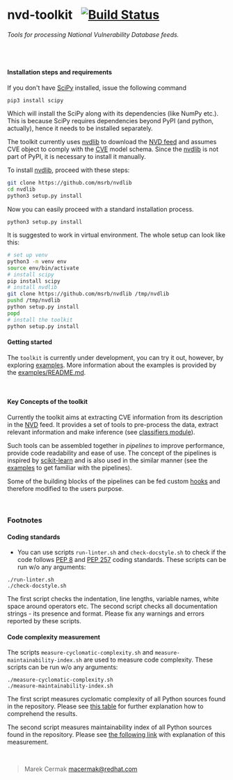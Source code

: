 # nvd-toolkit &nbsp; [![Build Status](https://ci.centos.org/buildStatus/icon?job=devtools-fabric8-analytics-nvd-toolkit-fabric8-analytics)](https://ci.centos.org/job/devtools-fabric8-analytics-nvd-toolkit-fabric8-analytics/)
 
###### Tools for processing National Vulnerability Database feeds. 

<br>

#### Installation steps and requirements

If you don't have [SciPy](https://www.scipy.org/) installed, issue the following command
```bash
pip3 install scipy
```

Which will install the SciPy along with its dependencies (like NumPy etc.).
This is because SciPy requires dependencies beyond PyPI (and python, actually),
hence it needs to be installed separately.

The toolkit currently uses [nvdlib] to download the [NVD feed]
and assumes CVE object to comply with the [CVE](https://github.com/msrb/nvdlib/blob/master/nvdlib/model.py)
model schema.
Since the [nvdlib] is not part of PyPI, it is necessary to install it manually.

To install [nvdlib], proceed with these steps:
```bash
git clone https://github.com/msrb/nvdlib
cd nvdlib
python3 setup.py install
```

[nvdlib]: (https://github.com/msrb/nvdlib)
Now you can easily proceed with a standard installation process.

```python3 setup.py install```


It is suggested to work in virtual environment. The whole setup can look like this:
```bash
# set up venv
python3 -m venv env
source env/bin/activate
# install scipy
pip install scipy
# install nvdlib
git clone https://github.com/msrb/nvdlib /tmp/nvdlib
pushd /tmp/nvdlib
python setup.py install
popd
# install the toolkit
python setup.py install
```

#### Getting started

The `toolkit` is currently under development, you can try it out, however,
by exploring [examples](/examples).
More information about the examples is provided by the [examples/README.md](/examples/README.md).

<br>

#### Key Concepts of the toolkit

Currently the toolkit aims at extracting CVE information from its description in the [NVD]
feed.
It provides a set of tools to pre-process the data, extract relevant information
and make inference (see [classifiers module](/src/toolkit/transformers/classifiers.py)).

Such tools can be assembled together in *pipelines* to improve performance, provide code
readability and ease of use.
The concept of the pipelines is inspired by [scikit-learn]
and is also used in the similar manner (see the [examples](/exampes) to get familiar with
the pipelines).

Some of the building blocks of the pipelines can be fed custom [hooks](/src/toolkit/transformers/hooks.py)
and therefore modified to the users purpose.

[NVD]: https://nvd.nist.gov/
[NVD feed]: https://nvd.nist.gov/vuln/data-feeds#JSON_FEED
[scikit-learn]: (http://scikit-learn.org/stable/)

<br>

### Footnotes

#### Coding standards

- You can use scripts `run-linter.sh` and `check-docstyle.sh` to check if the code follows [PEP 8](https://www.python.org/dev/peps/pep-0008/) and [PEP 257](https://www.python.org/dev/peps/pep-0257/) coding standards. These scripts can be run w/o any arguments:

```
./run-linter.sh
./check-docstyle.sh
```

The first script checks the indentation, line lengths, variable names, white space around operators etc. The second
script checks all documentation strings - its presence and format. Please fix any warnings and errors reported by these
scripts.

#### Code complexity measurement

The scripts `measure-cyclomatic-complexity.sh` and `measure-maintainability-index.sh` are used to measure code complexity. These scripts can be run w/o any arguments:

```
./measure-cyclomatic-complexity.sh
./measure-maintainability-index.sh
```

The first script measures cyclomatic complexity of all Python sources found in the repository. Please see [this table](https://radon.readthedocs.io/en/latest/commandline.html#the-cc-command) for further explanation how to comprehend the results.

The second script measures maintainability index of all Python sources found in the repository. Please see [the following link](https://radon.readthedocs.io/en/latest/commandline.html#the-mi-command) with explanation of this measurement.

<br>

> Marek Cermak <macermak@redhat.com>
